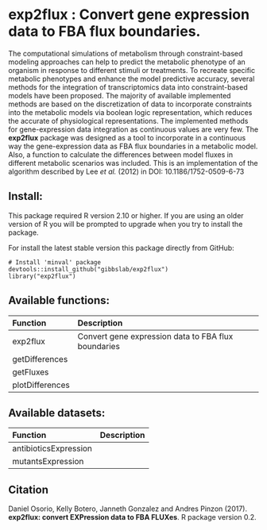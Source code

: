exp2flux : Convert gene expression data to FBA flux boundaries.
======
The computational simulations of metabolism through constraint-based modeling approaches can help to predict the metabolic phenotype of an organism in response to different stimuli or treatments. To recreate specific metabolic phenotypes and enhance the model predictive accuracy, several methods for the integration of transcriptomics data into constraint-based models have been proposed. The majority of available implemented methods are based on the discretization of data to incorporate constraints into the metabolic models via boolean logic representation, which reduces the accurate of physiological representations. The implemented methods for gene-expression data integration as continuous values are very few. The **exp2flux** package was designed as a tool to incorporate in a continuous way the gene-expression data as FBA flux boundaries in a metabolic model. Also, a function to calculate the differences between model fluxes in different metabolic scenarios was included. This is an implementation of the algorithm described by Lee *et al.* (2012) in  DOI: 10.1186/1752-0509-6-73

Install:
--------
This package required R version 2.10 or higher. If you are using an older version of R you will be prompted to upgrade when you try to install the package.

For install the latest stable version this package directly from GitHub:
```{r}
# Install 'minval' package
devtools::install_github("gibbslab/exp2flux")
library("exp2flux")
```

Available functions:
-------------------
|Function | Description |
|:--------|:------------|
|exp2flux|Convert gene expression data to FBA flux boundaries|
|getDifferences||
|getFluxes||
|plotDifferences||

Available datasets:
-------------------
|Function | Description |
|:--------|:------------|
|antibioticsExpression||
|mutantsExpression||

Citation
--------
Daniel Osorio, Kelly Botero, Janneth Gonzalez and Andres Pinzon (2017). **exp2flux: convert EXPression data to FBA FLUXes**. R package version 0.2.
